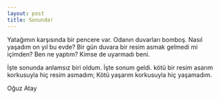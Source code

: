 ```yaml
---
layout: post
title: Sonunda!
---
```


Yatağımın karşısında bir pencere var. Odanın duvarları bomboş. Nasıl yaşadım on yıl bu evde? Bir gün duvara bir resim asmak gelmedi mi içimden? Ben ne yaptım? Kimse de uyarmadı beni. 

İşte sonunda anlamsız biri oldum. İşte sonum geldi. kötü bir resim asarım korkusuyla hiç resim asmadım;
Kötü yaşarım korkusuyla hiç yaşamadım.

Oğuz Atay


